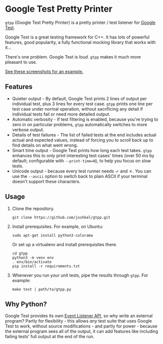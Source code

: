 # Google Test Pretty Printer

`gtpp` (Google Test Pretty Printer) is a pretty printer / test listener for
[Google Test](https://github.com/google/googletest).

Google Test is a great testing framework for C++. It has lots of powerful
features, good popularity, a fully functional mocking library that works with
it…

There's one problem. Google Test is *loud*.  `gtpp` makes it much more pleasant
to use.

[See these screenshots for an example.](docs/screenshots.md)

## Features

* Quieter output - By default, Google Test prints 2 lines of output per
  individual test, plus 3 lines for every test case.  `gtpp` prints one line
  per test case under normal operation, without sacrificing any detail if
  individual tests fail or need more detailed output.
* Automatic verbosity - If test filtering is enabled, because you're trying to
  zero in on particular problems, `gtpp` automatically switches to more verbose
  output.
* Details of test failures - The list of failed tests at the end includes
  actual actual and expected values, instead of forcing you to scroll back up
  to find details on what went wrong.
* Smart time output - Google Test prints how long each test takes.  `gtpp`
  enhances this to only print interesting test cases' times (over 50 ms by
  default; configurable with `--print-time=N`), to help you focus on slow
  tests.
* Unicode output - because every test runner needs ✓ and ✗.  You can use the
  `--ascii` option to switch back to plain ASCII if your terminal doesn't
  support these characters.

## Usage

1. Clone the repository.

    ```
    git clone https://github.com/joshkel/gtpp.git
    ```

2. Install prerequisites.  For example, on Ubuntu:

    ```
    sudo apt-get install python3-colorama
    ```

    Or set up a virtualenv and install prerequisites there.

    ```
    cd gtpp
    python3 -m venv env
    . env/bin/activate
    pip install -r requirements.txt
    ```

3. Whenever you run your unit tests, pipe the results through `gtpp`.  For example:

    ```
    make test | path/to/gtpp.py
    ```

## Why Python?

Google Test provides its own [Event Listener
API](https://github.com/google/googletest/blob/master/googletest/docs/AdvancedGuide.md#extending-google-test-by-handling-test-events),
so why write an external program?  Partly for flexibility - this allows _any_
test suite that uses Google Test to work, without source modifications - and
partly for power - because the external program sees all of the output, it can
add features like including failing tests' full output at the end of the run.
